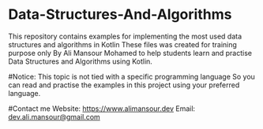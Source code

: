 # Data-Structures-And-Algorithms
This repository contains examples for implementing the most used data structures and algorithms in Kotlin
These files was created for training purpose only By Ali Mansour Mohamed to help students learn and practise
Data Structures and Algorithms using Kotlin.

#Notice:
This topic is not tied with a specific programming language So you can read and practise the examples in this
project using your preferred language.

#Contact me
Website: https://www.alimansour.dev
Email:   dev.ali.mansour@gmail.com
